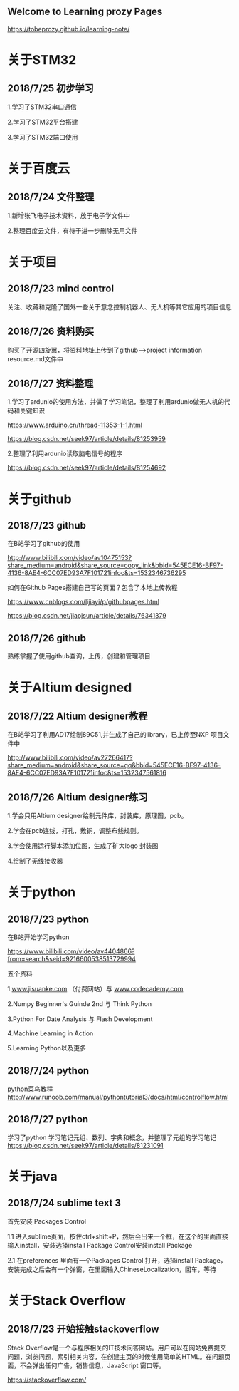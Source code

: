 ## Welcome to Learning prozy Pages  

https://tobeprozy.github.io/learning-note/

# 关于STM32

## 2018/7/25  初步学习

1.学习了STM32串口通信

2.学习了STM32平台搭建

3.学习了STM32端口使用

# 关于百度云

## 2018/7/24  文件整理

1.新增张飞电子技术资料，放于电子学文件中

2.整理百度云文件，有待于进一步删除无用文件


# 关于项目
## 2018/7/23  mind control

关注、收藏和克隆了国外一些关于意念控制机器人、无人机等其它应用的项目信息


## 2018/7/26 资料购买

购买了开源四旋翼，将资料地址上传到了github-->project information resource.md文件中

## 2018/7/27 资料整理

1.学习了ardunio的使用方法，并做了学习笔记，整理了利用ardunio做无人机的代码和关键知识

https://www.arduino.cn/thread-11353-1-1.html

https://blog.csdn.net/seek97/article/details/81253959

2.整理了利用ardunio读取脑电信号的程序

https://blog.csdn.net/seek97/article/details/81254692


# 关于github
## 2018/7/23   github

在B站学习了github的使用

http://www.bilibili.com/video/av10475153?share_medium=android&share_source=copy_link&bbid=545ECE16-BF97-4136-8AE4-6CC07ED93A7F101721infoc&ts=1532346736295

如何在Github Pages搭建自己写的页面？包含了本地上传教程


https://www.cnblogs.com/lijiayi/p/githubpages.html

https://blog.csdn.net/jiaojsun/article/details/76341379


## 2018/7/26   github

熟练掌握了使用github查询，上传，创建和管理项目

# 关于Altium designed
## 2018/7/22  Altium designer教程

在B站学习了利用AD17绘制89C51,并生成了自己的library，已上传至NXP 项目文件中

http://www.bilibili.com/video/av27266417?share_medium=android&share_source=qq&bbid=545ECE16-BF97-4136-8AE4-6CC07ED93A7F101721infoc&ts=1532347561816

## 2018/7/26  Altium designer练习

1.学会只用Altium designer绘制元件库，封装库，原理图，pcb。

2.学会在pcb连线，打孔，敷铜，调整布线规则。

3.学会使用运行脚本添加位图，生成了矿大logo 封装图

4.绘制了无线接收器

# 关于python
## 2018/7/23 python

在B站开始学习python

https://www.bilibili.com/video/av4404866?from=search&seid=9216600538513729994

五个资料

1.www.jisuanke.com （付费网站）与 www.codecademy.com

2.Numpy Beginner's Guinde 2nd 与 Think Python

3.Python For Date Analysis 与 Flash Development

4.Machine Learning in Action

5.Learning Python以及更多

## 2018/7/24 python
python菜鸟教程
http://www.runoob.com/manual/pythontutorial3/docs/html/controlflow.html

## 2018/7/27 python

学习了python 学习笔记元组、数列、字典和概念，并整理了元组的学习笔记
https://blog.csdn.net/seek97/article/details/81231091


# 关于java
## 2018/7/24 sublime text 3

首先安装 Packages Control 

1.1 进入sublime页面，按住ctrl+shift+P，然后会出来一个框，在这个的里面直接输入install，安装选择install Package Control安装install Package 

2.1 在preferences 里面有一个Packages Control 打开，选择install Package，安装完成之后会有一个弹窗，在里面输入ChineseLocalization，回车，等待

# 关于Stack Overflow
## 2018/7/23 开始接触stackoverflow

Stack Overflow是一个与程序相关的IT技术问答网站。用户可以在网站免费提交问题，浏览问题，索引相关内容，在创建主页的时候使用简单的HTML。在问题页面，不会弹出任何广告，销售信息，JavaScript 窗口等。

https://stackoverflow.com/
